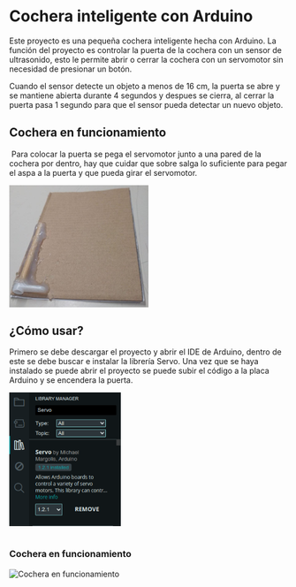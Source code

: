 # Cochera inteligente con Arduino

Este proyecto es una pequeña cochera inteligente hecha con Arduino. La función del proyecto es controlar la puerta de la cochera con un sensor de ultrasonido, esto le permite abrir o cerrar la cochera con un servomotor sin necesidad de presionar un botón.

Cuando el sensor detecte un objeto a menos de 16 cm, la puerta se abre y se mantiene abierta durante 4 segundos y despues se cierra, al cerrar la puerta pasa 1 segundo para que el sensor pueda detectar un nuevo objeto.


## Cochera en funcionamiento

![]()
Para colocar la puerta se pega el servomotor junto a una pared de la cochera por dentro, hay que cuidar que sobre salga lo suficiente para pegar el aspa a la puerta y que pueda girar el servomotor.

<img src="recursos/puerta_cochera.jpeg" alt="Pegado de la puerta" width="50%" align="center">


## ¿Cómo usar?
Primero se debe descargar el proyecto y abrir el IDE de Arduino, dentro de este se debe buscar e instalar la librería Servo. Una vez que se haya instalado se puede abrir el proyecto se puede subir el código a la placa Arduino y se encendera la puerta.

<img src="recursos/libreria.png" alt="Libreria Servo" width="40%" align="center">
<br/>
<br/>

### Cochera en funcionamiento
<img src="recursos/gif_cochera.gif" alt="Cochera en funcionamiento" align="center" width="100%">


